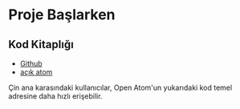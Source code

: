 # Proje Başlarken

## Kod Kitaplığı

* [Github](https://github.com/3TiSite)
* [açık atom](https://atomgit.com/orgs/3ti)

Çin ana karasındaki kullanıcılar, Open Atom'un yukarıdaki kod temel adresine daha hızlı erişebilir.
